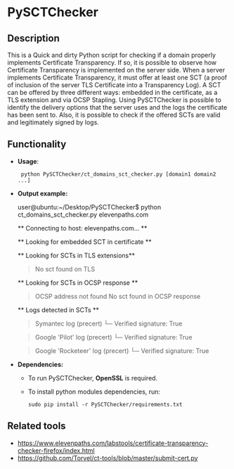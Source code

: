 PySCTChecker
====================================

Description
-----------
This is a Quick and dirty Python script for checking if a domain properly implements Certificate Transparency. If so, it is possible to observe how Certificate Transparency is implemented on the server side.
When a server implements Certificate Transparency, it must offer at least one SCT (a proof of inclusion of the server TLS Certificate into a Transparency Log). A SCT can be offered by three different ways: embedded in the certificate, as a TLS extension and via OCSP Stapling. Using PySCTChecker is possible to identify the delivery options that the server uses and the logs the certificate has been sent to. Also, it is possible to check if the offered SCTs are valid and legitimately signed by logs.

Functionality
-------------
  -	 **Usage**: 
  
          python PySCTChecker/ct_domains_sct_checker.py [domain1 domain2 ...]

  -	 **Output example:**

      user@ubuntu:~/Desktop/PySCTChecker$ python ct_domains_sct_checker.py elevenpaths.com

      ** Connecting to host: elevenpaths.com... **

      ** Looking for embedded SCT in certificate **

      ** Looking for SCTs in TLS extensions**
        > No sct found on TLS

      ** Looking for SCTs in OCSP response **
        > OCSP address not found
        > No sct found in OCSP response

      ** Logs detected in SCTs **
        > Symantec log (precert)
          └─ Verified signature: True

        > Google 'Pilot' log (precert)
          └─ Verified signature: True

        > Google 'Rocketeer' log (precert)
          └─ Verified signature: True


  -	 **Dependencies:**

      - To run PySCTChecker, **OpenSSL** is required.
      - To install python modules dependencies, run:

            sudo pip install -r PySCTChecker/requirements.txt

Related tools
-------------

- https://www.elevenpaths.com/labstools/certificate-transparency-checker-firefox/index.html
- https://github.com/Torvel/ct-tools/blob/master/submit-cert.py
